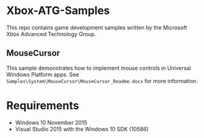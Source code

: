 # Xbox-ATG-Samples

This repo contains game development samples written by the Microsoft Xbox Advanced Technology Group.

## MouseCursor

This sample demonstrates how to implement mouse controls in Universal Windows Platform apps. See ``Samples\System\MouseCursor\MouseCursor_Readme.docx`` for more information.

# Requirements

* Windows 10 November 2015
* Visual Studio 2015 with the Windows 10 SDK (10586)

